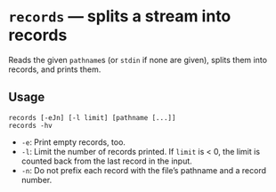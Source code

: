 # `records` — splits a stream into records

Reads the given `pathname`s (or `stdin` if none are given), splits them into records, and prints them.

## Usage

```
records [-eJn] [-l limit] [pathname [...]]
records -hv
```

* `-e`: Print empty records, too.
* `-l`: Limit the number of records printed. If `limit` is < 0, the limit is counted back from the last record in the input.
* `-n`: Do not prefix each record with the file’s pathname and a record number.
